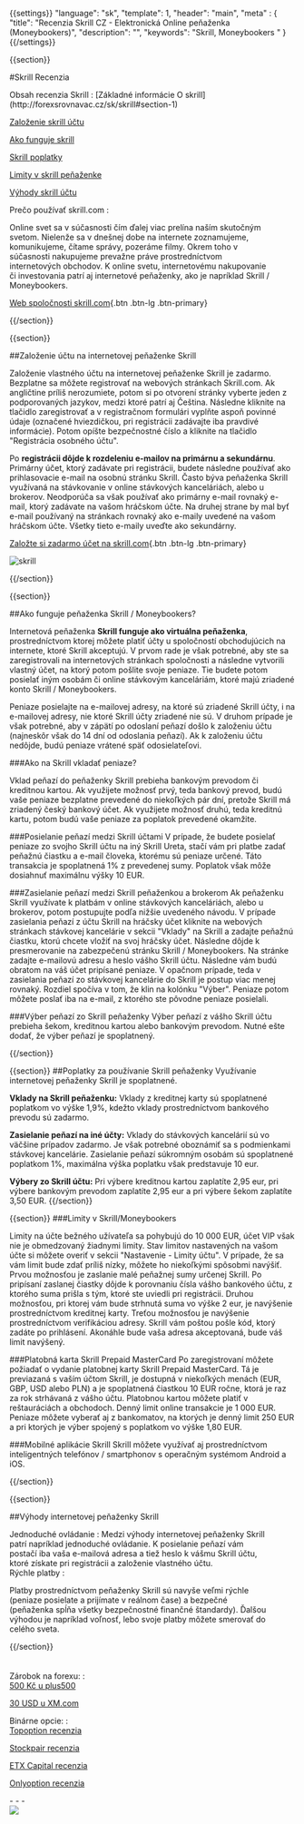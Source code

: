 {{settings}}
  "language": "sk",
  "template": 1,
  "header": "main",
  "meta" : {
    "title": "Recenzia Skrill CZ - Elektronická Online peňaženka (Moneybookers)",
    "description": "",
    "keywords": "Skrill, Moneybookers "
  }
{{/settings}}

<span itemprop="reviewRating" itemscope itemtype="http://schema.org/Rating">
  <meta itemprop="worstRating" content="1"/>
  <meta itemprop="ratingValue" content="98"/>
  <meta itemprop="bestRating" content="100"/>
</span>
<meta itemprop="itemreviewed" content="Skrill">
<meta itemprop="author" content="ForexSrovnávač.cz">


<div class="row">
<div class="col-md-9" role="main" markdown="1">

{{section}}

#Skrill Recenzia 

<div class="row" style="width:92%">
  <div class="col-md-6" markdown="1">
Obsah recenzia Skrill
:    
[Základné informácie O skrill](http://forexsrovnavac.cz/sk/skrill#section-1) 
 
[Založenie skrill účtu](http://forexsrovnavac.cz/sk/skrill#section-2)  

[Ako funguje skrill](http://forexsrovnavac.cz/sk/skrill#section-3) 

[Skrill poplatky](http://forexsrovnavac.cz/sk/skrill#section-4) 

[Limity v skrill peňaženke](http://forexsrovnavac.cz/sk/skrill#section-5) 

[Výhody skrill účtu](http://forexsrovnavac.cz/sk/skrill#section-6)


</div>
  <div class="col-md-6" markdown="1">
Prečo používať skrill.com
:    

Online svet sa v súčasnosti čím ďalej viac prelína naším skutočným svetom. Nielenže sa v dnešnej dobe na internete zoznamujeme, komunikujeme, čítame správy, pozeráme filmy. Okrem toho v súčasnosti nakupujeme prevažne práve prostredníctvom internetových obchodov. K online svetu, internetovému nakupovanie či investovania patrí aj internetové peňaženky, ako je napríklad Skrill / Moneybookers.

[Web spoločnosti skrill.com]( https://account.skrill.com/signup?rid=4578719){.btn .btn-lg .btn-primary}



</div>
</div>
{{/section}}

{{section}}

##Založenie účtu na internetovej peňaženke Skrill

Založenie vlastného účtu na internetovej peňaženke Skrill je zadarmo. Bezplatne sa môžete registrovať na webových stránkach Skrill.com. Ak angličtine príliš nerozumiete, potom si po otvorení stránky vyberte jeden z podporovaných jazykov, medzi ktoré patrí aj Čeština. Následne kliknite na tlačidlo zaregistrovať a v registračnom formulári vyplňte aspoň povinné údaje (označené hviezdičkou, pri registrácii zadávajte iba pravdivé informácie). Potom opíšte bezpečnostné číslo a kliknite na tlačidlo "Registrácia osobného účtu".

Po **registrácii dôjde k rozdeleniu e-mailov na primárnu a sekundárnu**. Primárny účet, ktorý zadávate pri registrácii, budete následne používať ako prihlasovacie e-mail na osobnú stránku Skrill. Často býva peňaženka Skrill využívaná na stávkovanie v online stávkových kanceláriách, alebo u brokerov. Neodporúča sa však používať ako primárny e-mail rovnaký e-mail, ktorý zadávate na vašom hráčskom účte. Na druhej strane by mal byť e-mail používaný na stránkach rovnaký ako e-maily uvedené na vašom hráčskom účte. Všetky tieto e-maily uveďte ako sekundárny.

[Založte si zadarmo účet na skrill.com]( https://account.skrill.com/signup?rid=4578719){.btn .btn-lg .btn-primary}


![skrill](http://blog.forexsrovnavac.cz/wp-content/uploads/2015/05/skrill-recenze-e1431101852302.png)


{{/section}}



{{section}}

##Ako funguje peňaženka Skrill / Moneybookers?

Internetová peňaženka **Skrill funguje ako virtuálna peňaženka**, prostredníctvom ktorej môžete platiť účty u spoločností obchodujúcich na internete, ktoré Skrill akceptujú. V prvom rade je však potrebné, aby ste sa zaregistrovali na internetových stránkach spoločnosti a následne vytvorili vlastný účet, na ktorý potom pošlite svoje peniaze. Tie budete potom posielať iným osobám či online stávkovým kanceláriám, ktoré majú zriadené konto Skrill / Moneybookers.

Peniaze posielajte na e-mailovej adresy, na ktoré sú zriadené Skrill účty, i na e-mailovej adresy, nie ktoré Skrill účty zriadené nie sú. V druhom prípade je však potrebné, aby v zápätí po odoslaní peňazí došlo k založeniu účtu (najneskôr však do 14 dní od odoslania peňazí). Ak k založeniu účtu nedôjde, budú peniaze vrátené späť odosielateľovi.


###Ako na Skrill vkladať peniaze?

Vklad peňazí do peňaženky Skrill prebieha bankovým prevodom či kreditnou kartou. Ak využijete možnosť prvý, teda bankový prevod, budú vaše peniaze bezplatne prevedené do niekoľkých pár dní, pretože Skrill má zriadený český bankový účet. Ak využijete možnosť druhú, teda kreditnú kartu, potom budú vaše peniaze za poplatok prevedené okamžite.

###Posielanie peňazí medzi Skrill účtami
V prípade, že budete posielať peniaze zo svojho Skrill účtu na iný Skrill Ureta, stačí vám pri platbe zadať peňažnú čiastku a e-mail človeka, ktorému sú peniaze určené. Táto transakcia je spoplatnená 1% z prevedenej sumy. Poplatok však môže dosiahnuť maximálnu výšky 10 EUR.

###Zasielanie peňazí medzi Skrill peňaženkou a brokerom
Ak peňaženku Skrill využívate k platbám v online stávkových kanceláriách, alebo u brokerov, potom postupujte podľa nižšie uvedeného návodu. V prípade zasielania peňazí z účtu Skrill na hráčsky účet kliknite na webových stránkach stávkovej kancelárie v sekcii "Vklady" na Skrill a zadajte peňažnú čiastku, ktorú chcete vložiť na svoj hráčsky účet. Následne dôjde k presmerovanie na zabezpečenú stránku Skrill / Moneybookers. Na stránke zadajte e-mailovú adresu a heslo vášho Skrill účtu. Následne vám budú obratom na váš účet pripísané peniaze.
V opačnom prípade, teda v zasielania peňazí zo stávkovej kancelárie do Skrill je postup viac menej rovnaký. Rozdiel spočíva v tom, že klin na kolónku "Výber". Peniaze potom môžete poslať iba na e-mail, z ktorého ste pôvodne peniaze posielali.

###Výber peňazí zo Skrill peňaženky
Výber peňazí z vášho Skrill účtu prebieha šekom, kreditnou kartou alebo bankovým prevodom. Nutné ešte dodať, že výber peňazí je spoplatnený.

{{/section}}

{{section}}
##Poplatky za používanie Skrill peňaženky
Využívanie internetovej peňaženky Skrill je spoplatnené. 

**Vklady na Skrill peňaženku:** Vklady z kreditnej karty sú spoplatnené poplatkom vo výške 1,9%, kdežto vklady prostredníctvom bankového prevodu sú zadarmo. 

**Zasielanie peňazí na iné účty:** Vklady do stávkových kancelárií sú vo väčšine prípadov zadarmo. Je však potrebné oboznámiť sa s podmienkami stávkovej kancelárie. Zasielanie peňazí súkromným osobám sú spoplatnené poplatkom 1%, maximálna výška poplatku však predstavuje 10 eur.

**Výbery zo Skrill účtu:** Pri výbere kreditnou kartou zaplatíte 2,95 eur, pri výbere bankovým prevodom zaplatíte 2,95 eur a pri výbere šekom zaplatíte 3,50 EUR.
{{/section}}

{{section}}
###Limity v Skrill/Moneybookers

Limity na účte bežného užívateľa sa pohybujú do 10 000 EUR, účet VIP však nie je obmedzovaný žiadnymi limity. Stav limitov nastavených na vašom účte si môžete overiť v sekcii "Nastavenie - Limity účtu".
V prípade, že sa vám limit bude zdať príliš nízky, môžete ho niekoľkými spôsobmi navýšiť. Prvou možnosťou je zaslanie malé peňažnej sumy určenej Skrill. Po pripísaní zaslanej čiastky dôjde k porovnaniu čísla vášho bankového účtu, z ktorého suma prišla s tým, ktoré ste uviedli pri registrácii. Druhou možnosťou, pri ktorej vám bude strhnutá suma vo výške 2 eur, je navýšenie prostredníctvom kreditnej karty. Treťou možnosťou je navýšenie prostredníctvom verifikáciou adresy. Skrill vám poštou pošle kód, ktorý zadáte po prihlásení. Akonáhle bude vaša adresa akceptovaná, bude váš limit navýšený.

###Platobná karta Skrill Prepaid MasterCard
Po zaregistrovaní môžete požiadať o vydanie platobnej karty Skrill Prepaid MasterCard. Tá je previazaná s vaším účtom Skrill, je dostupná v niekoľkých menách (EUR, GBP, USD alebo PLN) a je spoplatnená čiastkou 10 EUR ročne, ktorá je raz za rok strhávaná z vášho účtu.
Platobnou kartou môžete platiť v reštauráciách a obchodoch. Denný limit online transakcie je 1 000 EUR. Peniaze môžete vyberať aj z bankomatov, na ktorých je denný limit 250 EUR a pri ktorých je výber spojený s poplatkom vo výške 1,80 EUR.

###Mobilné aplikácie Skrill
Skrill môžete využívať aj prostredníctvom inteligentných telefónov / smartphonov s operačným systémom Android a iOS.



{{/section}}

{{section}}


##Výhody internetovej peňaženky Skrill

<div class="row" style="width:92%">
  <div class="col-md-6" markdown="1">
Jednoduché ovládanie
:    
Medzi výhody internetovej peňaženky Skrill patrí napríklad jednoduché ovládanie. K posielanie peňazí vám postačí iba vaša e-mailová adresa a tiež heslo k vášmu Skrill účtu, ktoré získate pri registrácii a založenie vlastného účtu.


</div>
  <div class="col-md-6" markdown="1">
Rýchle platby
:    

Platby prostredníctvom peňaženky Skrill sú navyše veľmi rýchle (peniaze posielate a prijímate v reálnom čase) a bezpečné (peňaženka spĺňa všetky bezpečnostné finančné štandardy). Ďalšou výhodou je napríklad voľnosť, lebo svoje platby môžete smerovať do celého sveta.

</div>
</div>

{{/section}}

</div>
<div class="col-md-3" markdown="1">
<div class="well" markdown="1" style="margin-top: 2.5em">

Zárobok na forexu:
:    
[500 Kč u plus500](http://www.forexsrovnavac.cz/sk/plus500 "plus500")

[30 USD u XM.com](http://www.forexsrovnavac.cz/sk/xm-xemarkets-com "XM.com")

Binárne opcie:
:    
[Topoption recenzia](http://www.forexsrovnavac.cz/sk/topoption "TopOption recenzia")

[Stockpair recenzia](http://www.forexsrovnavac.cz/sk/stockpair "Stockapair recenzia")

[ETX Capital recenzia](http://www.forexsrovnavac.cz/sk/etx-capital-skusenosti "ETX Capital recenzia")

[Onlyoption recenzia](http://www.forexsrovnavac.cz/sk/onlyoption "Onlyoption recenzia")



</div>
<div class="container-fluid" markdown="1">
- - -


</div>
<div class="container-fluid" markdown="1">

</div>
<div class="container-fluid" markdown="1">



</div>
<div class="container-fluid" markdown="1">



</div>
<div class="container-fluid" markdown="1">
<a href="http://blog.forexsrovnavac.cz/sk/plus500cz"  target="_blank">
 <img src="http://blog.forexsrovnavac.cz/wp-content/uploads/2014/10/informace.png" width="" height=""/>

</a>

</div>
</div>
</div>
